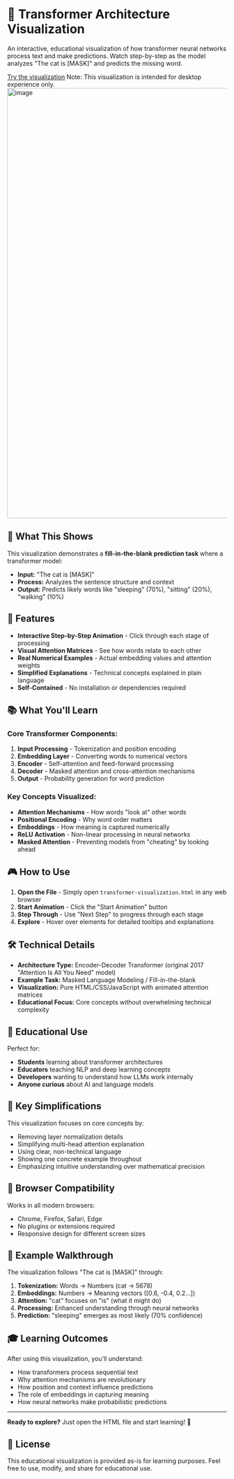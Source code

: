 # 🤖 Transformer Architecture Visualization

An interactive, educational visualization of how transformer neural networks process text and make predictions. Watch step-by-step as the model analyzes "The cat is [MASK]" and predicts the missing word.

[Try the visualization](https://ava11235.github.io/transformer-arch-visualization/index.html)
Note: This visualization is intended for desktop experience only. 
<img width="1662" height="985" alt="image" src="https://github.com/user-attachments/assets/ca172ee0-0e4b-4071-8723-940f04af1d39" />


## 🎯 What This Shows

This visualization demonstrates a **fill-in-the-blank prediction task** where a transformer model:
- **Input:** "The cat is [MASK]"
- **Process:** Analyzes the sentence structure and context
- **Output:** Predicts likely words like "sleeping" (70%), "sitting" (20%), "walking" (10%)

## 🚀 Features

- **Interactive Step-by-Step Animation** - Click through each stage of processing
- **Visual Attention Matrices** - See how words relate to each other
- **Real Numerical Examples** - Actual embedding values and attention weights
- **Simplified Explanations** - Technical concepts explained in plain language
- **Self-Contained** - No installation or dependencies required

## 📚 What You'll Learn

### Core Transformer Components:
1. **Input Processing** - Tokenization and position encoding
2. **Embedding Layer** - Converting words to numerical vectors
3. **Encoder** - Self-attention and feed-forward processing
4. **Decoder** - Masked attention and cross-attention mechanisms
5. **Output** - Probability generation for word prediction

### Key Concepts Visualized:
- **Attention Mechanisms** - How words "look at" other words
- **Positional Encoding** - Why word order matters
- **Embeddings** - How meaning is captured numerically
- **ReLU Activation** - Non-linear processing in neural networks
- **Masked Attention** - Preventing models from "cheating" by looking ahead

## 🎮 How to Use

1. **Open the File** - Simply open `transformer-visualization.html` in any web browser
2. **Start Animation** - Click the "Start Animation" button
3. **Step Through** - Use "Next Step" to progress through each stage
4. **Explore** - Hover over elements for detailed tooltips and explanations

## 🛠️ Technical Details

- **Architecture Type:** Encoder-Decoder Transformer (original 2017 "Attention Is All You Need" model)
- **Example Task:** Masked Language Modeling / Fill-in-the-blank
- **Visualization:** Pure HTML/CSS/JavaScript with animated attention matrices
- **Educational Focus:** Core concepts without overwhelming technical complexity

## 📖 Educational Use

Perfect for:
- **Students** learning about transformer architectures
- **Educators** teaching NLP and deep learning concepts
- **Developers** wanting to understand how LLMs work internally
- **Anyone curious** about AI and language models

## 🌟 Key Simplifications

This visualization focuses on core concepts by:
- Removing layer normalization details
- Simplifying multi-head attention explanation
- Using clear, non-technical language
- Showing one concrete example throughout
- Emphasizing intuitive understanding over mathematical precision

## 🔧 Browser Compatibility

Works in all modern browsers:
- Chrome, Firefox, Safari, Edge
- No plugins or extensions required
- Responsive design for different screen sizes

## 📝 Example Walkthrough

The visualization follows "The cat is [MASK]" through:
1. **Tokenization:** Words → Numbers (cat → 5678)
2. **Embeddings:** Numbers → Meaning vectors ([0.6, -0.4, 0.2...])
3. **Attention:** "cat" focuses on "is" (what it might do)
4. **Processing:** Enhanced understanding through neural networks
5. **Prediction:** "sleeping" emerges as most likely (70% confidence)

## 🎓 Learning Outcomes

After using this visualization, you'll understand:
- How transformers process sequential text
- Why attention mechanisms are revolutionary
- How position and context influence predictions
- The role of embeddings in capturing meaning
- How neural networks make probabilistic predictions

---

**Ready to explore?** Just open the HTML file and start learning! 🚀

## 📄 License


This educational visualization is provided as-is for learning purposes. Feel free to use, modify, and share for educational use.


